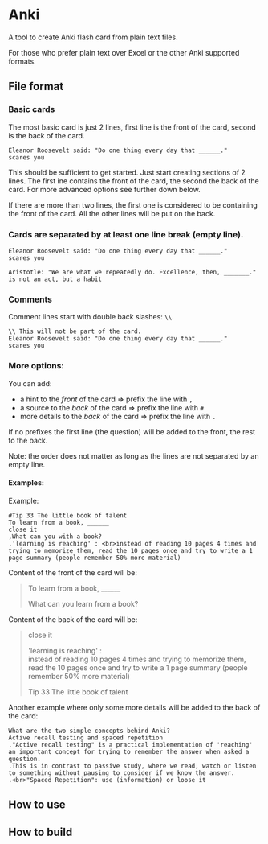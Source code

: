 Anki
====

A tool to create Anki flash card from plain text files.

For those who prefer plain text over Excel or the other Anki supported formats.

File format
---

### Basic cards

The most basic card is just 2 lines, first line is the front of the card, second is the back of the card.

```
Eleanor Roosevelt said: "Do one thing every day that ______."
scares you
```

This should be sufficient to get started. Just start creating sections of 2 lines. The first ine contains the front of the card, the second the back of the card. For more advanced options see further down below.


If there are more than two lines, the first one is considered to be containing the front of the card. All the other lines will be put on the back.

### Cards are separated by at least one line break (empty line).

```
Eleanor Roosevelt said: "Do one thing every day that ______."
scares you

Aristotle: "We are what we repeatedly do. Excellence, then, _______."
is not an act, but a habit
```

### Comments

Comment lines start with double back slashes: `\\`.

```
\\ This will not be part of the card.
Eleanor Roosevelt said: "Do one thing every day that ______."
scares you
```

### More options:

You can add:

- a hint to the *front* of the card => prefix the line with `,`
- a source to the *back* of the card => prefix the line with `#`
- more details to the *back* of the card => prefix the line with `.`


If no prefixes the first line (the question) will be added to the front, the rest to the back.

Note: the order does not matter as long as the lines are not separated by an empty line.

#### Examples:


Example:

```
#Tip 33 The little book of talent
To learn from a book, ______
close it
,What can you with a book?
.'learning is reaching' : <br>instead of reading 10 pages 4 times and trying to memorize them, read the 10 pages once and try to write a 1 page summary (people remember 50% more material)
```

Content of the front of the card will be:

> To learn from a book, ______
>
> What can you learn from a book?

Content of the back of the card will be:

> close it
>
> 'learning is reaching' : <br>instead of reading 10 pages 4 times and trying to memorize them, read the 10 pages once and try to write a 1 page summary (people remember 50% more material)
>
> Tip 33 The little book of talent


Another example where only some more details will be added to the back of the card:

```
What are the two simple concepts behind Anki?
Active recall testing and spaced repetition
."Active recall testing" is a practical implementation of 'reaching' an important concept for trying to remember the answer when asked a question.
.This is in contrast to passive study, where we read, watch or listen to something without pausing to consider if we know the answer.
.<br>"Spaced Repetition": use (information) or loose it
```


How to use
------

How to build
-----
